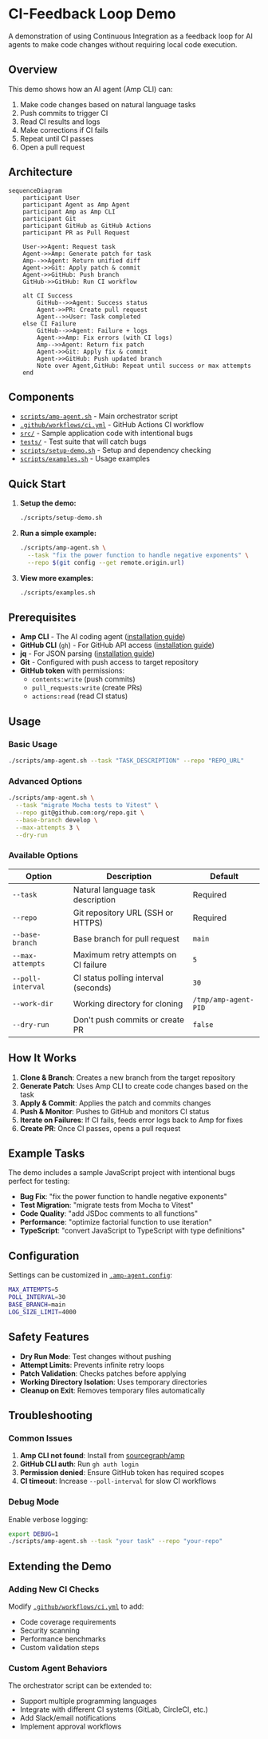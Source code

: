 # CI-Feedback Loop Demo

A demonstration of using Continuous Integration as a feedback loop for AI agents to make code changes without requiring local code execution.

## Overview

This demo shows how an AI agent (Amp CLI) can:
1. Make code changes based on natural language tasks
2. Push commits to trigger CI
3. Read CI results and logs
4. Make corrections if CI fails
5. Repeat until CI passes
6. Open a pull request

## Architecture

```mermaid
sequenceDiagram
    participant User
    participant Agent as Amp Agent
    participant Amp as Amp CLI
    participant Git
    participant GitHub as GitHub Actions
    participant PR as Pull Request

    User->>Agent: Request task
    Agent->>Amp: Generate patch for task
    Amp-->>Agent: Return unified diff
    Agent->>Git: Apply patch & commit
    Agent->>GitHub: Push branch
    GitHub->>GitHub: Run CI workflow
    
    alt CI Success
        GitHub-->>Agent: Success status
        Agent->>PR: Create pull request
        Agent-->>User: Task completed
    else CI Failure
        GitHub-->>Agent: Failure + logs
        Agent->>Amp: Fix errors (with CI logs)
        Amp-->>Agent: Return fix patch
        Agent->>Git: Apply fix & commit
        Agent->>GitHub: Push updated branch
        Note over Agent,GitHub: Repeat until success or max attempts
    end
```

## Components

- [`scripts/amp-agent.sh`](scripts/amp-agent.sh) - Main orchestrator script
- [`.github/workflows/ci.yml`](.github/workflows/ci.yml) - GitHub Actions CI workflow
- [`src/`](src/) - Sample application code with intentional bugs
- [`tests/`](tests/) - Test suite that will catch bugs
- [`scripts/setup-demo.sh`](scripts/setup-demo.sh) - Setup and dependency checking
- [`scripts/examples.sh`](scripts/examples.sh) - Usage examples

## Quick Start

1. **Setup the demo:**
   ```bash
   ./scripts/setup-demo.sh
   ```

2. **Run a simple example:**
   ```bash
   ./scripts/amp-agent.sh \
     --task "fix the power function to handle negative exponents" \
     --repo $(git config --get remote.origin.url)
   ```

3. **View more examples:**
   ```bash
   ./scripts/examples.sh
   ```

## Prerequisites

- **Amp CLI** - The AI coding agent ([installation guide](https://github.com/sourcegraph/amp))
- **GitHub CLI** (`gh`) - For GitHub API access ([installation guide](https://github.com/cli/cli))
- **jq** - For JSON parsing ([installation guide](https://jqlang.github.io/jq/))
- **Git** - Configured with push access to target repository
- **GitHub token** with permissions:
  - `contents:write` (push commits)
  - `pull_requests:write` (create PRs)
  - `actions:read` (read CI status)

## Usage

### Basic Usage
```bash
./scripts/amp-agent.sh --task "TASK_DESCRIPTION" --repo "REPO_URL"
```

### Advanced Options
```bash
./scripts/amp-agent.sh \
  --task "migrate Mocha tests to Vitest" \
  --repo git@github.com:org/repo.git \
  --base-branch develop \
  --max-attempts 3 \
  --dry-run
```

### Available Options

| Option | Description | Default |
|--------|-------------|---------|
| `--task` | Natural language task description | Required |
| `--repo` | Git repository URL (SSH or HTTPS) | Required |
| `--base-branch` | Base branch for pull request | `main` |
| `--max-attempts` | Maximum retry attempts on CI failure | `5` |
| `--poll-interval` | CI status polling interval (seconds) | `30` |
| `--work-dir` | Working directory for cloning | `/tmp/amp-agent-PID` |
| `--dry-run` | Don't push commits or create PR | `false` |

## How It Works

1. **Clone & Branch**: Creates a new branch from the target repository
2. **Generate Patch**: Uses Amp CLI to create code changes based on the task
3. **Apply & Commit**: Applies the patch and commits changes
4. **Push & Monitor**: Pushes to GitHub and monitors CI status
5. **Iterate on Failures**: If CI fails, feeds error logs back to Amp for fixes
6. **Create PR**: Once CI passes, opens a pull request

## Example Tasks

The demo includes a sample JavaScript project with intentional bugs perfect for testing:

- **Bug Fix**: "fix the power function to handle negative exponents"
- **Test Migration**: "migrate tests from Mocha to Vitest"
- **Code Quality**: "add JSDoc comments to all functions"
- **Performance**: "optimize factorial function to use iteration"
- **TypeScript**: "convert JavaScript to TypeScript with type definitions"

## Configuration

Settings can be customized in [`.amp-agent.config`](.amp-agent.config):

```bash
MAX_ATTEMPTS=5
POLL_INTERVAL=30
BASE_BRANCH=main
LOG_SIZE_LIMIT=4000
```

## Safety Features

- **Dry Run Mode**: Test changes without pushing
- **Attempt Limits**: Prevents infinite retry loops
- **Patch Validation**: Checks patches before applying
- **Working Directory Isolation**: Uses temporary directories
- **Cleanup on Exit**: Removes temporary files automatically

## Troubleshooting

### Common Issues

1. **Amp CLI not found**: Install from [sourcegraph/amp](https://github.com/sourcegraph/amp)
2. **GitHub CLI auth**: Run `gh auth login`
3. **Permission denied**: Ensure GitHub token has required scopes
4. **CI timeout**: Increase `--poll-interval` for slow CI workflows

### Debug Mode

Enable verbose logging:
```bash
export DEBUG=1
./scripts/amp-agent.sh --task "your task" --repo "your-repo"
```

## Extending the Demo

### Adding New CI Checks

Modify [`.github/workflows/ci.yml`](.github/workflows/ci.yml) to add:
- Code coverage requirements
- Security scanning
- Performance benchmarks
- Custom validation steps

### Custom Agent Behaviors

The orchestrator script can be extended to:
- Support multiple programming languages
- Integrate with different CI systems (GitLab, CircleCI, etc.)
- Add Slack/email notifications
- Implement approval workflows
